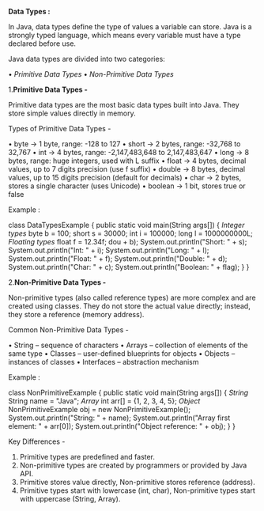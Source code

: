 
**Data Types :**

In Java, data types define the type of values a variable can store. Java is a strongly typed language, which means every variable
must have a type declared before use.

Java data types are divided into two categories:

• *Primitive Data Types*
• *Non-Primitive Data Types*

1.**Primitive Data Types -**

Primitive data types are the most basic data types built into Java. They store simple values directly in memory.

Types of Primitive Data Types -

• byte → 1 byte, range: -128 to 127
• short → 2 bytes, range: -32,768 to 32,767
• int → 4 bytes, range: -2,147,483,648 to 2,147,483,647
• long → 8 bytes, range: huge integers, used with L suffix
• float → 4 bytes, decimal values, up to 7 digits precision (use f suffix)
• double → 8 bytes, decimal values, up to 15 digits precision (default for decimals)
• char → 2 bytes, stores a single character (uses Unicode)
• boolean → 1 bit, stores true or false

Example :

class DataTypesExample
{
public static void main(String args[])
  {
       *Integer types*
        byte b = 100;
        short s = 30000;
        int i = 100000;
        long l = 1000000000L;
       *Floating types*
        float f = 12.34f;
        dou + b);
        System.out.println("Short: " + s);
        System.out.println("Int: " + i);
        System.out.println("Long: " + l);
        System.out.println("Float: " + f);
        System.out.println("Double: " + d);
        System.out.println("Char: " + c);
        System.out.println("Boolean: " + flag);
   }
}

2.**Non-Primitive Data Types -**

Non-primitive types (also called reference types) are more complex and are created using classes. They do not store the actual 
value directly; instead, they store a reference (memory address).

Common Non-Primitive Data Types -

• String – sequence of characters
• Arrays – collection of elements of the same type
• Classes – user-defined blueprints for objects
• Objects – instances of classes
• Interfaces – abstraction mechanism

Example :

class NonPrimitiveExample
{
public static void main(String args[])
  {
   *String*
    String name = "Java";
    *Array*
    int arr[] = {1, 2, 3, 4, 5};
    *Object*
    NonPrimitiveExample obj = new NonPrimitiveExample();
    System.out.println("String: " + name);
    System.out.println("Array first element: " + arr[0]);
    System.out.println("Object reference: " + obj);
  }
}

Key Differences -

1) Primitive types are predefined and faster.
2) Non-primitive types are created by programmers or provided by Java API.
3) Primitive stores value directly, Non-primitive stores reference (address).
4) Primitive types start with lowercase (int, char), Non-primitive types start with uppercase (String, Array).
